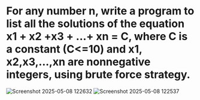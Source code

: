 #  For any number n, write a program to list all the solutions of the equation x1 + x2 +x3 + ...+ xn = C, where C is a constant (C<=10) and x1, x2,x3,...,xn are nonnegative integers, using brute force strategy.
![Screenshot 2025-05-08 122632](https://github.com/user-attachments/assets/cec2ff02-7127-4135-89db-de7d454c7961)
![Screenshot 2025-05-08 122537](https://github.com/user-attachments/assets/d5503a02-0f5a-4ced-8669-8c7dd26c4821)

